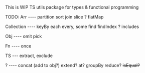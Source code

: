 This is WIP TS utils package for types & functional programming

TODO:
Arr ----
partition
sort
join
slice ?
flatMap

Collection ----
keyBy
each
every, some
find
findIndex ?
includes

Obj ----
omit
pick

Fn ----
once

TS ---
extract, exclude

? ----
concat (add to obj?)
extend?
at?
groupBy
reduce?
~~isEqual?~~
